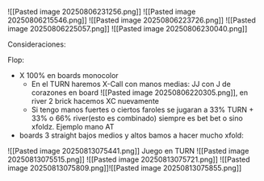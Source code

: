 ![[Pasted image 20250806231256.png]]
![[Pasted image 20250806215546.png]]
![[Pasted image 20250806223726.png]]
![[Pasted image 20250806225057.png]]
![[Pasted image 20250806230040.png]]

Consideraciones:

Flop:
- X 100% en boards monocolor
	- En el TURN haremos X-Call con manos medias: JJ con J de corazones en board  ![[Pasted image 20250806220305.png]], en river 2 brick hacemos XC nuevamente
	- Si tengo manos fuertes o ciertos faroles se jugaran a 33% TURN + 33% o 66% river(esto es combinado) siempre es bet bet o sino xfoldz. Ejemplo mano AT
- boards 3 straight bajos medios y altos bamos a hacer mucho xfold:


![[Pasted image 20250813075441.png]]
Juego en TURN
![[Pasted image 20250813075515.png]]
![[Pasted image 20250813075721.png]]
![[Pasted image 20250813075809.png]]![[Pasted image 20250813075855.png]]

